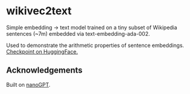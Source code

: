 # wikivec2text

Simple embedding -> text model trained on a tiny subset of Wikipedia sentences (~7m) embedded via text-embedding-ada-002. 

Used to demonstrate the arithmetic properties of sentence embeddings. [Checkpoint on HuggingFace.](https://huggingface.co/MF-FOOM/wikivec2text)

## Acknowledgements

Built on [nanoGPT](https://github.com/karpathy/nanoGPT).
